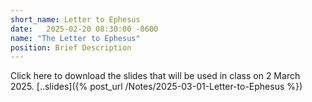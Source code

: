 ```yaml
---
short_name: Letter to Ephesus
date:   2025-02-20 08:30:00 -0600
name: "The Letter to Ephesus"
position: Brief Description
---
```


Click here to download the slides that will be used in class on 2 March 2025.
[..slides]({% post_url /Notes/2025-03-01-Letter-to-Ephesus %})
